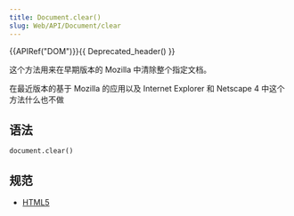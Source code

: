 ```yaml
---
title: Document.clear()
slug: Web/API/Document/clear
---
```

{{APIRef("DOM")}}{{ Deprecated_header() }}

这个方法用来在早期版本的 Mozilla 中清除整个指定文档。

在最近版本的基于 Mozilla 的应用以及 Internet Explorer 和 Netscape 4 中这个方法什么也不做

## 语法

```plain
document.clear()
```

## 规范

- [HTML5](http://www.whatwg.org/html/#dom-document-clear)
